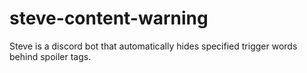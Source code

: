 # steve-content-warning
Steve is a discord bot that automatically hides specified trigger words behind spoiler tags.

